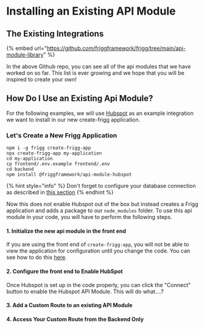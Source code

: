 # Installing an Existing API Module

## The Existing Integrations

{% embed url="https://github.com/friggframework/frigg/tree/main/api-module-library" %}

In the above Github repo, you can see all of the api modules that we have worked on so far. This list is ever growing and we hope that you will be inspired to create your own!&#x20;

## How Do I Use an Existing Api Module?

For the following examples, we will use [Hubspot](https://developers.hubspot.com/docs/api/overview) as an example integration we want to install in our new create-frigg application.

### Let's Create a New Frigg Application

```
npm i -g frigg create-frigg-app
npx create-frigg-app my-application
cd my-application
cp frontend/.env.example frontend/.env
cd backend
npm install @friggframework/api-module-hubspot
```

{% hint style="info" %}
Don't forget to configure your database connection as described in [this section](../../../api-module-library/module-list/hubspot/configuration.md)
{% endhint %}

Now this does not enable Hubspot out of the box but instead creates a Frigg application and adds a package to our `node_modules` folder. To use this api module in your code, you will have to perform the following steps.

#### 1. Initialize the new api module in the front end

If you are using the front end of `create-frigg-app`, you will not be able to view the application for configuration until you change the code. You can see how to do this [here](https://github.com/friggframework/TutorialApplication#how-to-see-a-new-api-module-hubspot-in-the-front-end).

#### 2. Configure the front end to Enable HubSpot

Once Hubspot is set up in the code properly, you can click the "Connect" button to enable the Hubspot API Module. This will do what....?

#### 3. Add a Custom Route to an existing API Module

#### 4. Access Your Custom Route from the Backend Only

